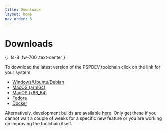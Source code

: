 ```yaml
---
title: Downloads
layout: home
nav_order: 6
---
```


# Downloads
{: .fs-8 .fw-700 .text-center }

To download the latest version of the PSPDEV toolchain click on the link for your system:

- [Windows/Ubuntu/Debian](https://github.com/pspdev/pspdev/releases/latest/download/pspdev-ubuntu-latest-x86_64.tar.gz)
- [MacOS (arm64)](https://github.com/pspdev/pspdev/releases/latest/download/pspdev-macos-latest-arm64.tar.gz)
- [MacOS (x86_64)](https://github.com/pspdev/pspdev/releases/latest/download/pspdev-macos-13-x86_64.tar.gz)
- [Fedora](https://github.com/pspdev/pspdev/releases/latest/download/pspdev-fedora-latest.tar.gz)
- [Docker](https://hub.docker.com/r/pspdev/pspdev)

Alternatively, development builds are available [here](https://github.com/pspdev/pspdev/releases/tag/latest). Only get these if you cannot wait a couple of weeks for a specific new feature or you are working on improving the toolchain itself.
